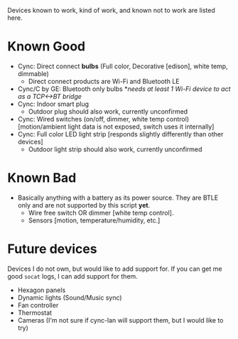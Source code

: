 Devices known to work, kind of work, and known not to work are listed here.

# Known Good

- Cync: Direct connect **bulbs** (Full color, Decorative [edison], white temp, dimmable)
    - Direct connect products are Wi-Fi and Bluetooth LE
- Cync/C by GE: Bluetooth only bulbs \**needs at least 1 Wi-Fi device to act as a TCP<->BT bridge*
- Cync: Indoor smart plug
    - Outdoor plug should also work, currently unconfirmed
- Cync: Wired switches (on/off, dimmer, white temp control) [motion/ambient light data is not exposed, switch uses it internally]
- Cync: Full color LED light strip [responds slightly differently than other devices]
    - Outdoor light strip should also work, currently unconfirmed

# Known Bad
- Basically anything with a battery as its power source. They are BTLE only and are not supported by this script **yet**.
    - Wire free switch OR dimmer [white temp control].
    - Sensors [motion, temperature/humidity, etc.]

# Future devices
Devices I do not own, but would like to add support for. If you can get me good `socat` logs, I can add support for them.
- Hexagon panels
- Dynamic lights (Sound/Music sync)
- Fan controller
- Thermostat
- Cameras (I'm not sure if cync-lan will support them, but I would like to try)